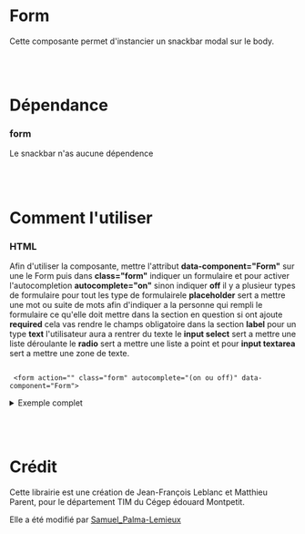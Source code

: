 # Form

Cette composante permet d'instancier un snackbar modal sur le body.

<br><br>

# Dépendance

### form

Le snackbar n'as aucune dépendence

<br><br>

# Comment l'utiliser

### **HTML**

Afin d'utiliser la composante, mettre l'attribut **data-component="Form"** sur une le Form puis dans **class="form"** indiquer un formulaire et pour activer l'autocompletion **autocomplete="on"** sinon indiquer **off** il y a plusieur types de formulaire pour tout les type de formulairele **placeholder** sert a mettre une mot ou suite de mots afin d'indiquer a la personne qui rempli le formulaire ce qu'elle doit mettre dans la section en question si ont ajoute **required** cela vas rendre le champs obligatoire dans la section **label** pour  un type **text** l'utilisateur aura a rentrer du texte le **input select** sert a mettre une liste déroulante le **radio** sert a mettre une liste a point et pour **input textarea** sert a mettre une zone de texte.


```

 <form action="" class="form" autocomplete="(on ou off)" data-component="Form">
```

<details>
<summary>Exemple complet</summary>

```
            <form action="" class="form" autocomplete="off" data-component="Form">
            <div class="form__body">
              <fieldset class="grid">
                  <div class="input">
                      <label class="input__label" for="firstname">Votre prénom</label>
                      <input
                          class="input__element"
                          type="text"
                          name="firstname"
                          id="firstname"
                          placeholder="ex.: Paoul"
                          required
                      />
                  </div>
                  <div class="input select">
                            <label class="input__label" for="phone">Votre journée favorites</label>
                            <select name="date" id="date" class="input__element" required>
                                <option value="" hidden>Choisir votre journée</option>
                                <option value="19">19 Juin</option>
                                <option value="20">20 Juin</option>
                                <option value="21">21 Juin</option>
                                
                            </select>
                        </div>

                         <div class="input radio">
                                    <input
                                        class="input__element"
                                        type="radio"
                                        name="sexe[]"
                                        id="sexe1"
                                        value="homme"
                                        required
                                    />
                                    <label class="input__label" for="sexe1">homme</label>
                                </div>

                                <div class="input textarea u-grid-fullwidth">
                            <label class="input__label" for="phone">Commentaire</label>
                            <textarea class="input__element" name="comment" id="comment" required></textarea>
                        </div>
                                
                
            </fieldset>
        </div>
        </form>
```

</details>

<br><br>


# Crédit

Cette librairie est une création de Jean-François Leblanc et Matthieu Parent, pour le département TIM du Cégep édouard Montpetit.

Elle a été modifié par [Samuel_Palma-Lemieux](https://dectim.ca/)
